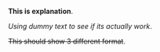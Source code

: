 **This is explanation**.

*Using dummy text to see if its actually work*.

~~This should show 3 different format~~.
